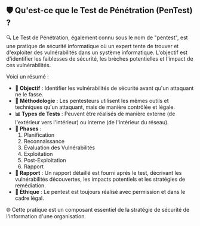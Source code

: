 ## 🛡️ Qu'est-ce que le Test de Pénétration (PenTest) ?

🔍 Le Test de Pénétration, également connu sous le nom de "pentest", est une pratique de sécurité informatique où un expert tente de trouver et d'exploiter des vulnérabilités dans un système informatique. L'objectif est d'identifier les faiblesses de sécurité, les brèches potentielles et l'impact de ces vulnérabilités.

Voici un résumé :

- **🎯 Objectif** : Identifier les vulnérabilités de sécurité avant qu'un attaquant ne le fasse.
- **🔬 Méthodologie** : Les pentesteurs utilisent les mêmes outils et techniques qu'un attaquant, mais de manière contrôlée et légale.
- **📊 Types de Tests** : Peuvent être réalisés de manière externe (de l'extérieur vers l'intérieur) ou interne (de l'intérieur du réseau).
- **🚀 Phases** :
  1. Planification
  2. Reconnaissance
  3. Évaluation des Vulnérabilités
  4. Exploitation
  5. Post-Exploitation
  6. Rapport
- **📝 Rapport** : Un rapport détaillé est fourni après le test, décrivant les vulnérabilités découvertes, les impacts potentiels et les stratégies de remédiation.
- **🤝 Éthique** : Le pentest est toujours réalisé avec permission et dans le cadre légal.

🌐 Cette pratique est un composant essentiel de la stratégie de sécurité de l'information d'une organisation.
